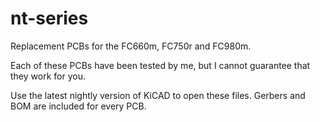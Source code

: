 # nt-series
Replacement PCBs for the FC660m, FC750r and FC980m.

Each of these PCBs have been tested by me, but I cannot guarantee that they work for you.

Use the latest nightly version of KiCAD to open these files. Gerbers and BOM are included for every PCB.

